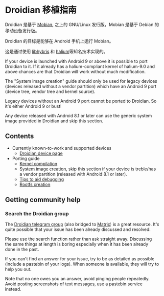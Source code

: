 Droidian 移植指南
======================

Droidian 是基于 [Mobian](https://mobian-project.org), 之上的 GNU/Linux 发行版，Mobian 是基于 Debian 的移动设备发行版。

Droidian 的目标是能够在 Android 手机上运行 Mobian。

这是通过使用 [libhybris](https://github.com/libhybris/libhybris) 和 [halium](https://halium.org)等知名技术实现的。

If your device is launched with Android 9 or above it is possible to port Droidian to it.
If it already has a halium-compliant kernel of halium-9.0 and above chances are that Droidian will work without much modification.

The "System image creation" guide should only be used for legacy devices (devices released without a vendor partition) which have an Android 9 port (device tree, vendor tree and kernel source).

Legacy devices without an Android 9 port cannot be ported to Droidian. So it's either Android 9 or bust!

Any device released with Android 8.1 or later can use the generic system image provided in Droidian and skip this section.

Contents
--------

* Currently known-to-work and supported devices
  * [Droidian device page](https://devices.droidian.org)
* Porting guide
  * [Kernel compilation](./kernel-compilation.md)
  * [System image creation](./image-creation.md), skip this section if your device is treble/has a vendor partition (released with Android 8.1 or later).
  * [Tips to aid debugging](./debugging-tips.md)
  * [Rootfs creation](./rootfs-creation.md)

Getting community help
----------------------

### Search the Droidian group

The [Droidian telegram group](https://t.me/DroidianLinux/) (also bridged to [Matrix](https://matrix.to/#/%23droidian:matrix.org)) is a great resource.
It's quite possible that your issue has been already discussed and resolved.

Please use the search function rather than ask straight away. Discussing the same things at length
is boring especially when it has been already done in the past.

If you can't find an answer for your issue, try to be as detailed as possible (include a pastebin of your logs). 
When someone is available, they will try to help you out.

Note that no one owes you an answer, avoid pinging people repeatedly. Avoid posting screenshots of
text messages, use a pastebin service instead.

